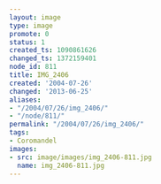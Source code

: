```yaml
---
layout: image
type: image
promote: 0
status: 1
created_ts: 1090861626
changed_ts: 1372159401
node_id: 811
title: IMG_2406
created: '2004-07-26'
changed: '2013-06-25'
aliases:
- "/2004/07/26/img_2406/"
- "/node/811/"
permalink: "/2004/07/26/img_2406/"
tags:
- Coromandel
images:
- src: image/images/img_2406-811.jpg
  name: img_2406-811.jpg
---
```



